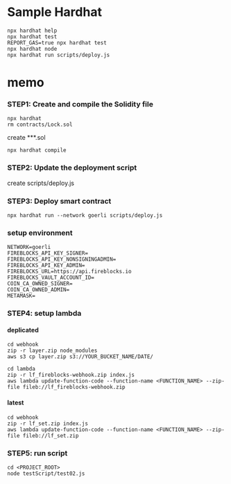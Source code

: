 # Sample Hardhat

```shell
npx hardhat help
npx hardhat test
REPORT_GAS=true npx hardhat test
npx hardhat node
npx hardhat run scripts/deploy.js
```

# memo

### STEP1: Create and compile the Solidity file

```
npx hardhat
rm contracts/Lock.sol
```

create ***.sol

```
npx hardhat compile
```

### STEP2: Update the deployment script

create scripts/deploy.js


### STEP3: Deploy smart contract


```
npx hardhat run --network goerli scripts/deploy.js
```

### setup environment

```
NETWORK=goerli
FIREBLOCKS_API_KEY_SIGNER=
FIREBLOCKS_API_KEY_NONSIGNINGADMIN=
FIREBLOCKS_API_KEY_ADMIN=
FIREBLOCKS_URL=https://api.fireblocks.io
FIREBLOCKS_VAULT_ACCOUNT_ID=
COIN_CA_OWNED_SIGNER=
COIN_CA_OWNED_ADMIN=
METAMASK=
```

### STEP4: setup lambda


#### deplicated
```
cd webhook
zip -r layer.zip node_modules
aws s3 cp layer.zip s3://YOUR_BUCKET_NAME/DATE/

cd lambda
zip -r lf_fireblocks-webhook.zip index.js
aws lambda update-function-code --function-name <FUNCTION_NAME> --zip-file fileb://lf_fireblocks-webhook.zip

```

#### latest
```
cd webhook
zip -r lf_set.zip index.js 
aws lambda update-function-code --function-name <FUNCTION_NAME> --zip-file fileb://lf_set.zip
```

### STEP5: run script

```
cd <PROJECT_ROOT>
node testScript/test02.js
```
